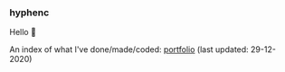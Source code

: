 ### hyphenc

Hello 👋

An index of what I've done/made/coded: [portfolio](https://hyphenc.github.io/) (last updated: 29-12-2020)
